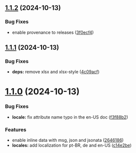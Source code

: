 ## [1.1.2](https://github.com/AllanOricil/node-red-spreadsheet-template/compare/v1.1.1...v1.1.2) (2024-10-13)


### Bug Fixes

* enable provenance to releases ([3f0ecf4](https://github.com/AllanOricil/node-red-spreadsheet-template/commit/3f0ecf45ffa601764a8895cdc2889da6f4c206bf))

## [1.1.1](https://github.com/AllanOricil/node-red-spreadsheet-template/compare/v1.1.0...v1.1.1) (2024-10-13)


### Bug Fixes

* **deps:** remove xlsx and xlsx-style ([4c09acf](https://github.com/AllanOricil/node-red-spreadsheet-template/commit/4c09acfc9b7ce144861578cb7c2defacc7797297))

# [1.1.0](https://github.com/AllanOricil/node-red-spreadsheet-template/compare/v1.0.0...v1.1.0) (2024-10-13)


### Bug Fixes

* **locale:** fix attribute name typo in the en-US doc ([f3f88b2](https://github.com/AllanOricil/node-red-spreadsheet-template/commit/f3f88b2761870c9296ba265ccb46566e6cd1ae8f))


### Features

* enable inline data with msg, json and jsonata ([2646186](https://github.com/AllanOricil/node-red-spreadsheet-template/commit/26461860bd1b5211ccfb82921f5f6475256c9ce4))
* **locales:** add localization for pt-BR, de and en-US ([c14e2be](https://github.com/AllanOricil/node-red-spreadsheet-template/commit/c14e2bed35f02afacf2bb213a0e9cc2fc467be5e))
